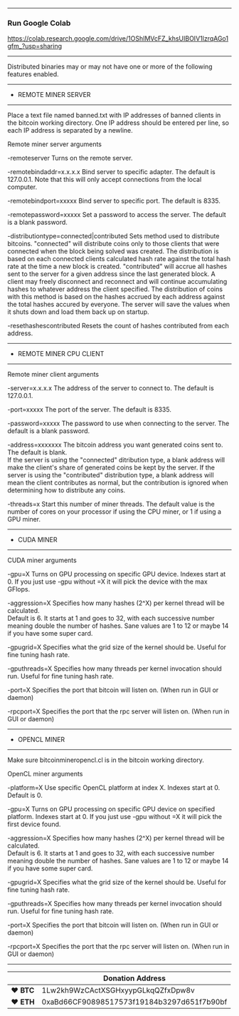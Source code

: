 

-------------------------
### Run Google Colab

https://colab.research.google.com/drive/1OShIMVcFZ_khsUIBOIV1lzrqAGo1gfm_?usp=sharing

-------------------------

Distributed binaries may or may not have one or more of the following features 
enabled.


*********************
* REMOTE MINER SERVER
*********************
Place a text file named banned.txt with IP addresses of banned clients in the 
bitcoin working directory.  One IP address should be entered per line, so each
IP address is separated by a newline.

Remote miner server arguments

-remoteserver
	Turns on the remote server.
	
-remotebindaddr=x.x.x.x
	Bind server to specific adapter.  The default is 127.0.0.1.  Note that this 
	will only accept connections from the local computer.
	
-remotebindport=xxxxx
	Bind server to specific port.  The default is 8335.
	
-remotepassword=xxxxx
	Set a password to access the server.  The default is a blank password.
	
-distributiontype=connected|contributed
	Sets method used to distribute bitcoins.  "connected" will distribute coins
	only to those clients that were connected when the block being solved was
	created.  The distribution is based on each connected clients calculated hash 
	rate against the total hash rate at the time a new block is created. 
	"contributed" will accrue all hashes sent to the server for a given address 
	since the last generated block.  A client may freely disconnect and reconnect 
	and will continue accumulating hashes to whatever address the client specified.
	The distribution of coins with this method is based on the hashes accrued by 
	each address against the total hashes accured by everyone.  The server will
	save the values when it shuts down and load them back up on startup.
	
-resethashescontributed
	Resets the count of hashes contributed from each address.


*********************
* REMOTE MINER CPU CLIENT
*********************
Remote miner client arguments

-server=x.x.x.x
	The address of the server to connect to.  The default is 127.0.0.1.
	
-port=xxxxx
	The port of the server.  The default is 8335.
	
-password=xxxxx
	The password to use when connecting to the server.  The default is a blank 
	password.
	
-address=xxxxxxx
	The bitcoin address you want generated coins sent to.  The default is blank.  
	If the server is using the "connected" ditribution type, a blank address will 
	make the client's share of generated coins be kept by the server.  If the 
	server is using the "contributed" distribution type, a blank address will
	mean the client contributes as normal, but the contribution is ignored when
	determining how to distribute any coins.

-threads=x
	Start this number of miner threads.  The default value is the number of cores
	on your processor if using the CPU miner, or 1 if using a GPU miner.


*********************
* CUDA MINER
*********************
CUDA miner arguments

-gpu=X
	Turns on GPU processing on specific GPU device.  Indexes start at 0.  If you 
	just use -gpu without =X it will pick the device with the max GFlops.

-aggression=X
	Specifies how many hashes (2^X) per kernel thread will be calculated.  
	Default is 6.  It starts at 1 and goes to 32, with each successive number 
	meaning double the number of hashes.  Sane values are 1 to 12 or maybe 14 if 
	you have some super card.

-gpugrid=X
	Specifies what the grid size of the kernel should be.  Useful for fine tuning 
	hash rate.

-gputhreads=X
	Specifies how many threads per kernel invocation should run.  Useful for fine 
	tuning hash rate.

-port=X
	Specifies the port that bitcoin will listen on.  (When run in GUI or daemon)

-rpcport=X
	Specifies the port that the rpc server will listen on.  (When run in GUI or daemon)



*********************
* OPENCL MINER
*********************
Make sure bitcoinmineropencl.cl is in the bitcoin working directory.

OpenCL miner arguments

-platform=X
	Use specific OpenCL platform at index X.  Indexes start at 0.  Default is 0.
	
-gpu=X
	Turns on GPU processing on specific GPU device on specified platform.
	Indexes start at 0.  If you just use -gpu without =X it will pick the first 
	device found.

-aggression=X
	Specifies how many hashes (2^X) per kernel thread will be calculated.  
	Default is 6.  It starts at 1 and goes to 32, with each successive number 
	meaning double the number of hashes.  Sane values are 1 to 12 or maybe 14 if 
	you have some super card.

-gpugrid=X
	Specifies what the grid size of the kernel should be.  Useful for fine tuning 
	hash rate.

-gputhreads=X
	Specifies how many threads per kernel invocation should run.  Useful for fine 
	tuning hash rate.

-port=X
	Specifies the port that bitcoin will listen on.  (When run in GUI or daemon)

-rpcport=X
	Specifies the port that the rpc server will listen on.  (When run in GUI or daemon)

----

|  | Donation Address |
| --- | --- |
| ♥ __BTC__ | 1Lw2kh9WzCActXSGHxyypGLkqQZfxDpw8v |
| ♥ __ETH__ | 0xaBd66CF90898517573f19184b3297d651f7b90bf |
